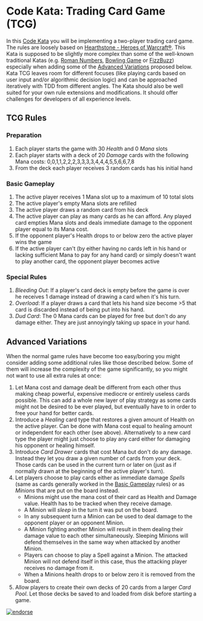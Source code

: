 # Code Kata: Trading Card Game (TCG)

In this [Code Kata](http://en.wikipedia.org/wiki/Kata_\(programming\)) you will be implementing a two-player trading card game. The rules are loosely based on [Hearthstone - Heroes of Warcraft®](http://us.battle.net/hearthstone/en/). This Kata is supposed to be slightly more complex than some of the well-known traditional Katas (e.g. [Roman Numbers](http://codingdojo.org/cgi-bin/wiki.pl?KataRomanNumerals), [Bowling Game](http://codingdojo.org/cgi-bin/wiki.pl?KataBowling) or [FizzBuzz](http://codingdojo.org/cgi-bin/wiki.pl?KataFizzBuzz)) especially when adding some of the [Advanced Variations](#AdvancedVariations) proposed below. Kata TCG leaves room for different focuses (like playing cards based on user input and/or algorithmic decision logic) and can be approached iteratively with TDD from different angles. The Kata should also be well suited for your own rule extensions and modifications. It should offer challenges for developers of all experience levels.

## TCG Rules

### Preparation

1. Each player starts the game with 30 _Health_ and 0 _Mana_ slots
2. Each player starts with a deck of 20 _Damage_ cards with the following Mana costs: 0,0,1,1,2,2,2,3,3,3,3,4,4,4,5,5,6,6,7,8
3. From the deck each player receives 3 random cards has his initial hand

### <a name="BasicGameplay"/> Basic Gameplay
1. The active player receives 1 Mana slot up to a maximum of 10 total slots
2. The active player's empty Mana slots are refilled
3. The active player draws a random card from his deck
4. The active player can play as many cards as he can afford. Any played card empties Mana slots and deals immediate damage  to the opponent player equal to its Mana cost.
5. If the opponent player's Health drops to or below zero the active player wins the game
6. If the active player can't (by either having no cards left in his hand or lacking sufficient Mana to pay for any hand card) or simply doesn't want to play another card, the opponent player becomes active

### Special Rules
1. _Bleeding Out_: If a player's card deck is empty before the game is over he receives 1 damage instead of drawing a card when it's his turn.
2. _Overload_: If a player draws a card that lets his hand size become >5 that card is discarded instead of being put into his hand.
3. _Dud Card_: The 0 Mana cards can be played for free but don't do any damage either. They are just annoyingly taking up space in your hand.

## <a name="AdvancedVariations"/> Advanced Variations

When the normal game rules have become too easy/boring you might consider adding some additional rules like those described below. Some of them will increase the complexity of the game significantly, so you might not want to use all extra rules at once:

1. Let Mana cost and damage dealt be different from each other thus making cheap powerful, expensive mediocre or entirely useless cards possible. This can add a whole new layer of play strategy as some cards might not be desired to be ever played, but eventually have to in order to free your hand for better cards.
2. Introduce a _Healing_ card type that restores a given amount of Health on the active player. Can be done with Mana cost equal to healing amount or independent for each other (see above). Alternatively to a new card type the player might just choose to play any card either for damaging his opponent or healing himself.
3. Introduce _Card Drawer_ cards that cost Mana but don't do any damage. Instead they let you draw a given number of cards from your deck. Those cards can be used in the current turn or later on (just as if normally drawn at the beginning of the active player's turn).
4. Let players choose to play cards either as immediate damage _Spells_ (same as cards generally worked in the [Basic Gameplay](#BasicGameplay) rules) or as _Minions_ that are put on the board instead.
    * Minions might use the mana cost of their card as Health and Damage value. Health has to be tracked when they receive damage.
    * A Minion will _sleep_ in the turn it was put on the board.
    * In any subsequent turn a Minion can be used to deal damage to the opponent player or an opponent Minion.
    * A Minion fighting another Minion will result in them dealing their damage value to each other simultaneously. Sleeping Minions will defend themselves in the same way when attacked by another Minion.
    * Players can choose to play a Spell against a Minion. The attacked Minion will not defend itself in this case, thus the attacking player receives no damage from it.
    * When a Minions health drops to or below zero it is removed from the board.
5. Allow players to create their own decks of 20 cards from a larger _Card Pool_. Let those decks be saved to and loaded from disk before starting a game.

[![endorse](https://api.coderwall.com/bkimminich/endorsecount.png)](https://coderwall.com/bkimminich)
